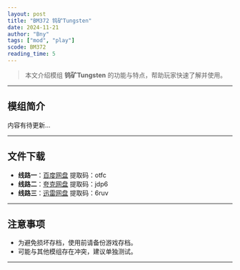 ```yaml
---
layout: post
title: "BM372 钨矿Tungsten"
date: 2024-11-21
author: "Bny"
tags: ["mod", "play"]
scode: BM372
reading_time: 5
---
```


> 本文介绍模组 **钨矿Tungsten** 的功能与特点，帮助玩家快速了解并使用。

---

## 模组简介

内容有待更新...

---


## 文件下载
- **线路一**：[百度网盘](https://pan.baidu.com/s/1GfkfnbKTAhnbsjhw7v83mQ?pwd=otfc)  提取码：otfc  
- **线路二**：[夸克网盘](https://pan.quark.cn/s/da643c3ac2b4?pwd=jdp6)  提取码：jdp6  
- **线路三**：[迅雷网盘](https://pan.xunlei.com/s/VOCCbWnd4jq6gy-RR2L34NEPA1?pwd=6ruv)  提取码：6ruv  

---

## 注意事项
- 为避免损坏存档，使用前请备份游戏存档。
- 可能与其他模组存在冲突，建议单独测试。

---


